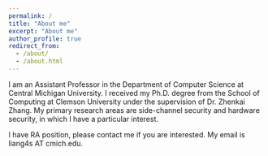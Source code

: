 ```yaml
---
permalink: /
title: "About me"
excerpt: "About me"
author_profile: true
redirect_from: 
  - /about/
  - /about.html
---
```


I am an Assistant Professor in the Department of Computer Science at Central Michigan University. I received my Ph.D. degree from the School of Computing at Clemson University under the supervision of Dr. Zhenkai Zhang. My primary research areas are side-channel security and hardware security, in which I have a particular interest.

I have RA position, please contact me if you are interested.  My email is liang4s AT cmich.edu.

